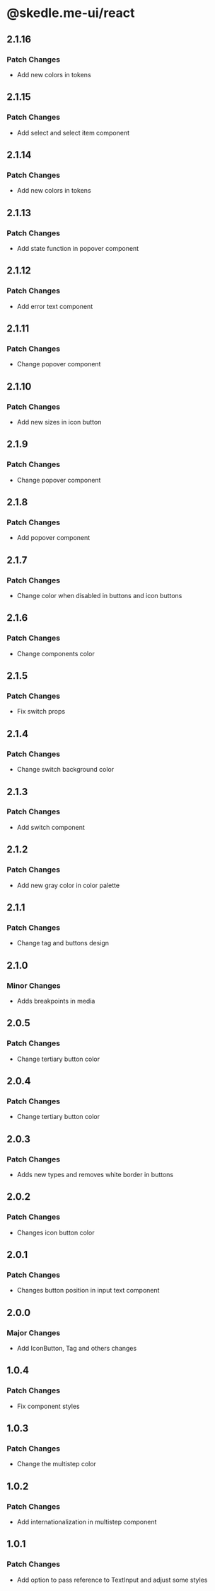 # @skedle.me-ui/react

## 2.1.16

### Patch Changes

- Add new colors in tokens

## 2.1.15

### Patch Changes

- Add select and select item component

## 2.1.14

### Patch Changes

- Add new colors in tokens

## 2.1.13

### Patch Changes

- Add state function in popover component

## 2.1.12

### Patch Changes

- Add error text component

## 2.1.11

### Patch Changes

- Change popover component

## 2.1.10

### Patch Changes

- Add new sizes in icon button

## 2.1.9

### Patch Changes

- Change popover component

## 2.1.8

### Patch Changes

- Add popover component

## 2.1.7

### Patch Changes

- Change color when disabled in buttons and icon buttons

## 2.1.6

### Patch Changes

- Change components color

## 2.1.5

### Patch Changes

- Fix switch props

## 2.1.4

### Patch Changes

- Change switch background color

## 2.1.3

### Patch Changes

- Add switch component

## 2.1.2

### Patch Changes

- Add new gray color in color palette

## 2.1.1

### Patch Changes

- Change tag and buttons design

## 2.1.0

### Minor Changes

- Adds breakpoints in media

## 2.0.5

### Patch Changes

- Change tertiary button color

## 2.0.4

### Patch Changes

- Change tertiary button color

## 2.0.3

### Patch Changes

- Adds new types and removes white border in buttons

## 2.0.2

### Patch Changes

- Changes icon button color

## 2.0.1

### Patch Changes

- Changes button position in input text component

## 2.0.0

### Major Changes

- Add IconButton, Tag and others changes

## 1.0.4

### Patch Changes

- Fix component styles

## 1.0.3

### Patch Changes

- Change the multistep color

## 1.0.2

### Patch Changes

- Add internationalization in multistep component

## 1.0.1

### Patch Changes

- Add option to pass reference to TextInput and adjust some styles
